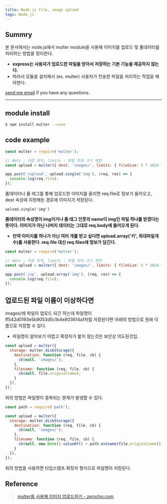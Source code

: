 ```yaml
---
title: Node.js file, image upload
tags: Node.js
---
```


## Summry

본 문서에서는 node.js에서 multer module을 사용해 이미지를 업로드 및 폼데이터를 처리하는 방법을 정리한다.  

* **express는 사용자가 업로드한 파일을 받아서 저장하는 기본 기능을 제공하지 않는다.**  
* 따라서 모듈을 설치해서 (ex. multer) 사용자가 전송한 파일을 처리하는 작업을 해야한다.  

[send me email](mailto:jewel7492@gmail.com) if you have any questions.

<!--more-->

---

## module install

```bash
$ npm install multer --save
```

## code example

```javascript
const multer = require('multer');

// dets : 저장 위치, limits : 파일 최대 크기 제한
const upload = multer({ dest: 'images/', limits: { fileSize: 5 * 1024 * 1024 } });

app.post('/upload', upload.single('img'), (req, res) => {
  console.log(req.file); 
});
```
폼데이터나 폼 태그를 통해 업로드한 이미지를 올리면 req.file로 정보가 들어오고, dest 속성에 지정해둔 경로에 이미지가 저장된다.  

```upload.single('img')```  

**폼데이터의 속성명이 img이거나 폼 태그 인풋의 name이 img인 파일 하나를 받겠다는 뜻이다. 이미지가 아닌 나머지 데이터는 그대로 req.body에 들어오게 된다.**  

* **만약 이미지를 하나가 아닌 여러 개를 받고 싶다면 upload.array('키', 최대파일개수)를 사용한다. req.file 대신 req.files에 정보가 담긴다.**  

```javascript
const multer = require('multer');

// dets : 저장 위치, limits : 파일 최대 크기 제한
const upload = multer({ dest: 'images/', limits: { fileSize: 5 * 1024 * 1024 } });

app.post('/up', upload.array('img'), (req, res) => {
  console.log(req.file); 
});
```

## 업로드된 파일 이름이 이상하다면

images/에 파일이 업로드 되긴 하는데 파일명이 ff542d0193e5b9053d5c1b4e803614a1처럼 저장된다면 아래의 방법으로 원래 이름으로 저장할 수 있다.
* 파일명이 알아보기 어렵고 확장자가 붙지 않는것은 보안상 의도된것임.

```javascript
const upload = multer({
  storage: multer.diskStorage({
    destination: function (req, file, cb) {
      cb(null, 'images/');
    },
    filename: function (req, file, cb) {
      cb(null, file.originalname);
    }
  }),
});
```
위의 방법은 파일명이 중복되는 문제가 발생할 수 있다.  

```javascript
const path = require('path');

const upload = multer({
  storage: multer.diskStorage({
    destination: function (req, file, cb) {
      cb(null, 'images/');
    },
    filename: function (req, file, cb) {
      cb(null, new Date().valueOf() + path.extname(file.originalname));
    }
  }),
});
```
위의 방법을 사용하면 타임스탬프.확장자 형식으로 파일명이 저장된다.  

## Reference

> [multer를 사용해 이미지 업로드하기 - zerocho.com](https://www.zerocho.com/category/NodeJS/post/5950a6c4f7934c001894ea83)  